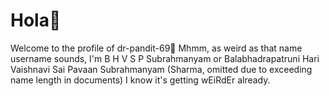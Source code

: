 

  # Hola👋
 Welcome to the profile of dr-pandit-69🤪
Mhmm, as weird as that name username sounds, I'm B H V S P Subrahmanyam or Balabhadrapatruni Hari Vaishnavi Sai Pavaan Subrahmanyam (Sharma, omitted due to exceeding name length in documents)
I know it's getting wEiRdEr already.
![]()




<!--
**dr-pandit-69/dr-pandit-69** is a ✨ _special_ ✨ repository because its `README.md` (this file) appears on your GitHub profile.

Here are some ideas to get you started:
https://tenor.com/view/astrology-spin-symbol-gif-12236884
https://tenor.com/view/qtum-qtum-qtum-qtum-year-qtum-gear-gif-24999504
https://tenor.com/view/zodiac-sign-gif-27430270
https://tenor.com/view/mercury-must-be-in-retrograde-mercury-in-retrograde-astrology-stars-horoscope-gif-14083659
https://tenor.com/view/mandala-colorful-patterns-gif-11284143
https://tenor.com/view/mandala-gif-20975231
https://tenor.com/view/mandala-zen-gif-5731301
![](https://github.com/dr-pandit-69/dr-pandit-69/blob/main/vibrant-sun.gif)
- 🔭 I’m currently working on ...
- 🌱 I’m currently learning ...
- 👯 I’m looking to collaborate on ...
- 🤔 I’m looking for help with ...
- 💬 Ask me about ...
- 📫 How to reach me: ...
- 😄 Pronouns: ...
- ⚡ Fun fact: ...
-->
